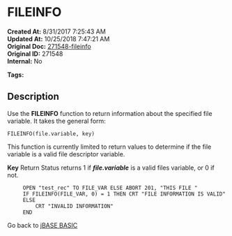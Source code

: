 # FILEINFO

**Created At:** 8/31/2017 7:25:43 AM  
**Updated At:** 10/25/2018 7:47:21 AM  
**Original Doc:** [271548-fileinfo](https://docs.jbase.com/36868-jbase-basic/271548-fileinfo)  
**Original ID:** 271548  
**Internal:** No  

**Tags:**
<badge text='file operations' vertical='middle' />

## Description

Use the **FILEINFO** function to return information about the specified file variable. It takes the general form:

```
FILEINFO(file.variable, key)
```

This function is currently limited to return values to determine if the file variable is a valid file descriptor variable.

**Key** Return Status returns 1 if ***file.variable*** is a valid files variable, or 0 if not.

```
     OPEN "test_rec" TO FILE_VAR ELSE ABORT 201, "THIS FILE "
     IF FILEINFO(FILE_VAR, 0) = 1 THEN CRT "FILE INFORMATION IS VALID"
     ELSE
         CRT "INVALID INFORMATION"
     END
```

Go back to [jBASE BASIC](./../README.md)
